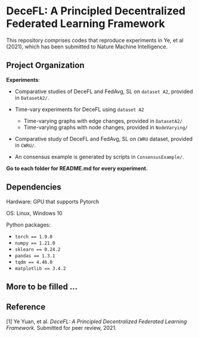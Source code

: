 # DeceFL: A Principled Decentralized Federated Learning Framework

This repository comprises codes that reproduce experiments in Ye, et al (2021), which has been submitted to Nature Machine Intelligence.

## Project Organization

**Experiments**:

- Comparative studies of DeceFL and FedAvg, SL on `dataset A2`, provided in `DatasetA2/`.
- Time-vary experiments for DeceFL using `dataset A2`
  - Time-varying graphs with edge changes, provided in `DatasetA2/`
  - Time-varying graphs with node changes, provided in `NodeVarying/`

- Comparative study of DeceFL and FedAvg, SL on `CWRU` dataset, provided in `CWRU/`.

- An consensus example is generated by scripts in `ConsensusExample/`.

**Go to each folder for README.md for every experiment.**


## Dependencies

Hardware: GPU that supports Pytorch

OS: Linux, Windows 10

Python packages:

- `torch == 1.9.0`
- `numpy == 1.21.0`
- `sklearn == 0.24.2`
- `pandas == 1.3.1`
- `tqdm == 4.46.0`
- `matplotlib == 3.4.2`


## More to be filled ...


## Reference

[1] Ye Yuan, et al. *DeceFL: A Principled Decentralized Federated Learning Framework*. Submitted for peer review, 2021.
